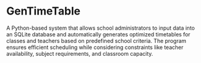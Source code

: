 # GenTimeTable
A Python-based system that allows school administrators to input data into an SQLite database and automatically generates optimized timetables for classes and teachers based on predefined school criteria. The program ensures efficient scheduling while considering constraints like teacher availability, subject requirements, and classroom capacity.